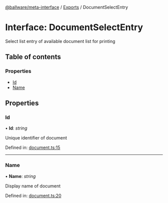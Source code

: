 [@ballware/meta-interface](../README.md) / [Exports](../modules.md) / DocumentSelectEntry

# Interface: DocumentSelectEntry

Select list entry of available document list for printing

## Table of contents

### Properties

- [Id](documentselectentry.md#id)
- [Name](documentselectentry.md#name)

## Properties

### Id

• **Id**: *string*

Unique identifier of document

Defined in: [document.ts:15](https://github.com/ballware/ballware-client/blob/c28ad0b/packages/meta-interface/src/document.ts#L15)

___

### Name

• **Name**: *string*

Display name of document

Defined in: [document.ts:20](https://github.com/ballware/ballware-client/blob/c28ad0b/packages/meta-interface/src/document.ts#L20)
